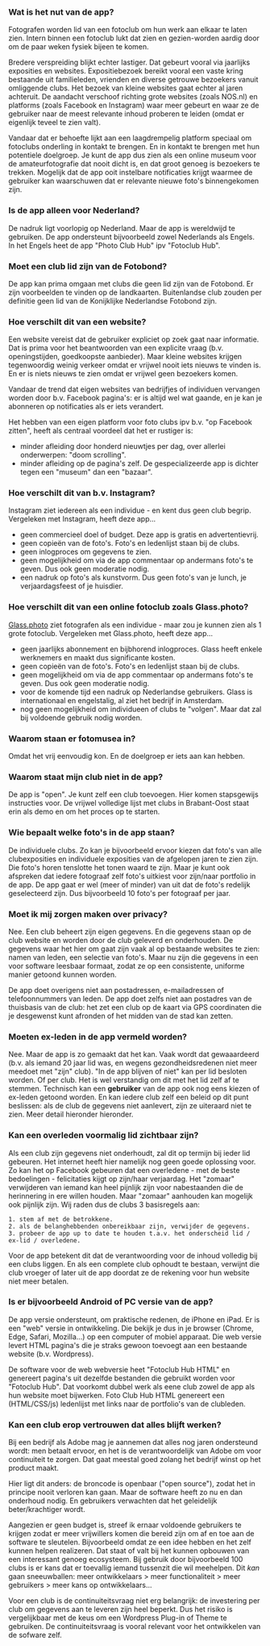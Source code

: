 ###  Wat is het nut van de app?

Fotografen worden lid van een fotoclub om hun werk aan elkaar te laten zien.
Intern binnen een fotoclub lukt dat zien en gezien-worden aardig door om de paar weken fysiek bijeen te komen. 

Bredere verspreiding blijkt echter lastiger. Dat gebeurt vooral via jaarlijks exposities en websites.
Expositiebezoek bereikt vooral een vaste kring bestaande uit familieleden, vrienden en diverse getrouwe bezoekers vanuit omliggende clubs.
Het bezoek van kleine websites gaat echter al jaren achteruit.
De aandacht verschoof richting grote websites (zoals NOS.nl) en platforms (zoals Facebook en Instagram) waar meer gebeurt en waar ze de gebruiker naar de meest relevante inhoud proberen te leiden (omdat er eigenlijk teveel te zien valt).

Vandaar dat er behoefte lijkt aan een laagdrempelig platform speciaal om fotoclubs onderling in kontakt te brengen. En in kontakt te brengen met hun potentiele doelgroep.
Je kunt de app dus zien als een online museum voor de amateurfotografie dat nooit dicht is, en dat groot genoeg is bezoekers te trekken.
Mogelijk dat de app ooit instelbare notificaties krijgt waarmee de gebruiker kan waarschuwen dat er relevante nieuwe foto's binnengekomen zijn.

### Is de app alleen voor Nederland?

De nadruk ligt voorlopig op Nederland. Maar de app is wereldwijd te gebruiken.
De app ondersteunt bijvoorbeeld zowel Nederlands als Engels. In het Engels heet de app "Photo Club Hub" ipv "Fotoclub Hub".

### Moet een club lid zijn van de Fotobond?

De app kan prima omgaan met clubs die geen lid zijn van de Fotobond.
Er zijn voorbeelden te vinden op de landkaarten.
Buitenlandse club zouden per definitie geen lid van de Konijklijke Nederlandse Fotobond zijn.

### Hoe verschilt dit van een website?

Een website vereist dat de gebruiker expliciet op zoek gaat naar informatie.
Dat is prima voor het beantwoorden van een explicite vraag (b.v. openingstijden, goedkoopste aanbieder).
Maar kleine websites krijgen tegenwoordig weinig verkeer omdat er vrijwel nooit iets nieuws te vinden is.
En er is niets nieuws te zien omdat er vrijwel geen bezoekers komen. 

Vandaar de trend dat eigen websites van bedrijfjes of individuen vervangen worden door b.v. Facebook pagina's: 
er is altijd wel wat gaande, en je kan je abonneren op notificaties als er iets verandert.

Het hebben van een eigen platform voor foto clubs ipv b.v. "op Facebook zitten", heeft als centraal voordeel dat het er rustiger is:

- minder afleiding door honderd nieuwtjes per dag, over allerlei onderwerpen: "doom scrolling".
- minder afleiding op de pagina's zelf. De gespecializeerde app is dichter tegen een "museum" dan een "bazaar". 

### Hoe verschilt dit van b.v. Instagram?

Instagram ziet iedereen als een individue - en kent dus geen club begrip.
Vergeleken met Instagram, heeft deze app...

- geen commercieel doel of budget. Deze app is gratis en advertentievrij.
- geen copieën van de foto's. Foto's en ledenlijst staan bij de clubs.
- geen inlogproces om gegevens te zien.
- geen mogelijkheid om via de app commentaar op andermans foto's te geven. Dus ook geen moderatie nodig.
- een nadruk op foto's als kunstvorm. Dus geen foto's van je lunch, je verjaardagsfeest of je huisdier.

### Hoe verschilt dit van een online fotoclub zoals Glass.photo?

[Glass.photo](www.glass.photo) ziet fotografen als een individue - maar zou je kunnen zien als 1 grote fotoclub.
Vergeleken met Glass.photo, heeft deze app...

- geen jaarlijks abonnement en bijbhorend inlogproces. Glass heeft enkele werknemers en maakt dus significante kosten.
- geen copieën van de foto's. Foto's en ledenlijst staan bij de clubs.
- geen mogelijkheid om via de app commentaar op andermans foto's te geven. Dus ook geen moderatie nodig.
- voor de komende tijd een nadruk op Nederlandse gebruikers. Glass is internationaal en engelstalig, al ziet het bedrijf in Amsterdam.
- nog geen mogelijkheid om individueen of clubs te "volgen". Maar dat zal bij voldoende gebruik nodig worden.

### Waarom staan er fotomusea in?

Omdat het vrij eenvoudig kon. En de doelgroep er iets aan kan hebben.

### Waarom staat mijn club niet in de app?

De app is "open". Je kunt zelf een club toevoegen. Hier komen stapsgewijs instructies voor.
De vrijwel volledige lijst met clubs in Brabant-Oost staat erin als demo en om het proces op te starten.

### Wie bepaalt welke foto's in de app staan?

De individuele clubs. Zo kan je bijvoorbeeld ervoor kiezen dat foto's van alle clubexposities en individuele exposities van de afgelopen jaren te zien zijn.
Die foto's horen tenslotte het tonen waard te zijn. Maar je kunt ook afspreken dat iedere fotograaf zelf foto's uitkiest voor zijn/naar portfolio in de app.
De app gaat er wel (meer of minder) van uit dat de foto's redelijk geselecteerd zijn. Dus bijvoorbeeld 10 foto's per fotograaf per jaar.

### Moet ik mij zorgen maken over privacy?

Nee. Een club beheert zijn eigen gegevens. En die gegevens staan op de club website en worden door de club geleverd en onderhouden.
De gegevens waar het hier om gaat zijn vaak al op bestaande websites te zien: namen van leden, een selectie van foto's.
Maar nu zijn die gegevens in een voor software leesbaar formaat, zodat ze op een consistente, uniforme manier getoond kunnen worden.

De app doet overigens niet aan postadressen, e-mailadressen of telefoonnummers van leden.
De app doet zelfs niet aan postadres van de thuisbasis van de club: 
het zet een club op de kaart via GPS coordinaten die je desgewenst kunt afronden of het midden van de stad kan zetten.

### Moeten ex-leden in de app vermeld worden?

Nee. Maar de app is zo gemaakt dat het kan.
Vaak wordt dat gewaaardeerd (b.v. als iemand 20 jaar lid was, en wegens gezondheidsredenen niet meer meedoet met "zijn" club).
"In de app blijven of niet" kan per lid besloten worden. Of per club. Het is wel verstandig om dit met het lid zelf af te stemmen.
Technisch kan een **gebruiker** van de app ook nog eens kiezen of ex-leden getoond worden.
En kan iedere club zelf een beleid op dit punt beslissen: als de club de gegevens niet aanlevert, zijn ze uiteraard niet te zien.
Meer detail hieronder hieronder.

### Kan een overleden voormalig lid zichtbaar zijn?

Als een club zijn gegevens niet onderhoudt, zal dit op termijn bij ieder lid gebeuren. 
Het internet heeft hier namelijk nog geen goede oplossing voor. 
Zo kan het op Facebook gebeuren dat een overledene - met de beste bedoelingen - felicitaties kijgt op zijn/haar verjaardag.
Het "zomaar" verwijderen van iemand kan heel pijnlijk zijn voor nabestaanden die de herinnering in ere willen houden.
Maar "zomaar" aanhouden kan mogelijk ook pijnlijk zijn. 
Wij raden dus de clubs 3 basisregels aan:

    1. stem af met de betrokkene.
    2. als de belanghebbenden onbereikbaar zijn, verwijder de gegevens.
    3. probeer de app up to date te houden t.a.v. het onderscheid lid / ex-lid / overledene.

Voor de app betekent dit dat de verantwoording voor de inhoud volledig bij een clubs liggen. 
En als een complete club ophoudt te bestaan, verwijnt die club vroeger of later uit de app
doordat ze de rekening voor hun website niet meer betalen.

### Is er bijvoorbeeld Android of PC versie van de app?

De app versie ondersteunt, om praktische redenen, de iPhone en iPad.
Er is een "web" versie in ontwikkeling. Die bekijk je dus in je browser (Chrome, Edge, Safari, Mozilla...) op een computer of mobiel apparaat.
Die web versie levert HTML pagina's die je straks gewoon toevoegt aan een bestaande website (b.v. Wordpress).

De software voor de web webversie heet "Fotoclub Hub HTML" en genereert pagina's uit dezelfde bestanden die gebruikt worden voor "Fotoclub Hub".
Dat voorkomt dubbel werk als eene club zowel de app als hun website moet bijwerken.
Foto Club Hub HTML genereert een (HTML/CSS/js) ledenlijst met links naar de portfolio's van de clubleden.

### Kan een club erop vertrouwen dat alles blijft werken?

Bij een bedrijf als Adobe mag je aannemen dat alles nog jaren ondersteund wordt: men betaalt ervoor, 
en het is de verantwoordelijk van Adobe om voor continuiteit te zorgen. 
Dat gaat meestal goed zolang het bedrijf winst op het product maakt.

Hier ligt dit anders: de broncode is openbaar ("open source"), zodat het in principe nooit verloren kan gaan.
Maar de software heeft zo nu en dan onderhoud nodig. En gebruikers verwachten dat het geleidelijk beter/krachtiger wordt.

Aangezien er geen budget is, streef ik ernaar voldoende gebruikers te krijgen zodat er meer vrijwillers komen die bereid zijn
om af en toe aan de software te sleutelen. Bijvoorbeeld omdat ze een idee hebben en het zelf kunnen helpen realizeren.
Dat staat of valt bij het kunnen opbouwen van een interessant genoeg ecosysteem.
Bij gebruik door bijvoorbeeld 100 clubs is er kans dat er toevallig iemand tussenzit die wil meehelpen.
Dit _kan_ gaan sneeuwballen: meer ontwikkelaars > meer functionaliteit > meer gebruikers > meer kans op ontwikkelaars...

Voor een club is de continuiteitsvraag niet erg belangrijk: de investering per club om gegevens aan te leveren zijn heel beperkt.
Dus het risiko is vergelijkbaar met de keus om een Wordpress Plug-in of Theme te gebruiken. De continuiteitsvraag is vooral relevant voor het ontwikkelen van de sofware zelf. 

